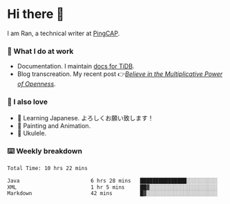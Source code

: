 # Hi there 👋

I am Ran, a technical writer at [PingCAP](https://pingcap.com/).

### 📝 What I do at work

- Documentation. I maintain [docs for TiDB](https://github.com/pingcap/docs).
- Blog transcreation. My recent post 👉[*Believe in the Multiplicative Power of Openness*](https://pingcap.com/blog/believe-in-the-multiplicative-power-of-openness-open-source-community).

### 🤠 I also love

- 💬 Learning Japanese. よろしくお願い致します！
- 🎨 Painting and Animation.
- 🎵 Ukulele.

### ⌨️ Weekly breakdown

<!--START_SECTION:waka-->

```txt
Total Time: 10 hrs 22 mins

Java                       6 hrs 28 mins   ███████████████░░░░░░░░░░   60.33 %
XML                        1 hr 5 mins     ██▓░░░░░░░░░░░░░░░░░░░░░░   10.15 %
Markdown                   42 mins         █▓░░░░░░░░░░░░░░░░░░░░░░░   06.53 %
```

<!--END_SECTION:waka-->
